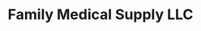 ---
title: "Family Medical Supply LLC"
url: /smithfield/family-medical-supply-llc/
shop: medical supply
---